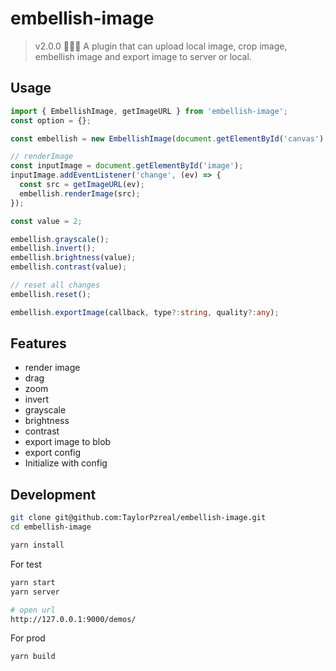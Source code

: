 # embellish-image

> v2.0.0 👏👏👏 A plugin that can upload local image, crop image, embellish image and export image to server or local.

## Usage

```ts
import { EmbellishImage, getImageURL } from 'embellish-image';
const option = {};

const embellish = new EmbellishImage(document.getElementById('canvas'), option);

// renderImage
const inputImage = document.getElementById('image');
inputImage.addEventListener('change', (ev) => {
  const src = getImageURL(ev);
  embellish.renderImage(src);
});

const value = 2;

embellish.grayscale();
embellish.invert();
embellish.brightness(value);
embellish.contrast(value);

// reset all changes
embellish.reset();

embellish.exportImage(callback, type?:string, quality?:any);
```

## Features

- render image
- drag
- zoom
- invert
- grayscale
- brightness
- contrast
- export image to blob
- export config
- Initialize with config

## Development

```bash
git clone git@github.com:TaylorPzreal/embellish-image.git
cd embellish-image

yarn install
```

For test

```bash
yarn start
yarn server

# open url
http://127.0.0.1:9000/demos/
```

For prod

```bash
yarn build
```
